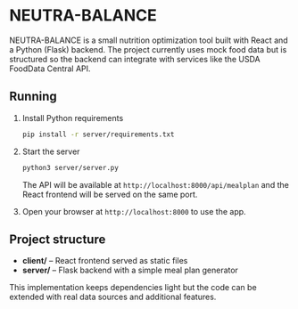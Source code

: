 # NEUTRA-BALANCE

NEUTRA-BALANCE is a small nutrition optimization tool built with React and a Python (Flask) backend. The project currently uses mock food data but is structured so the backend can integrate with services like the USDA FoodData Central API.

## Running

1. Install Python requirements
   ```bash
   pip install -r server/requirements.txt
   ```
2. Start the server
   ```bash
   python3 server/server.py
   ```
   The API will be available at `http://localhost:8000/api/mealplan` and the React frontend will be served on the same port.

3. Open your browser at `http://localhost:8000` to use the app.

## Project structure

- **client/** – React frontend served as static files
- **server/** – Flask backend with a simple meal plan generator

This implementation keeps dependencies light but the code can be extended with real data sources and additional features.
